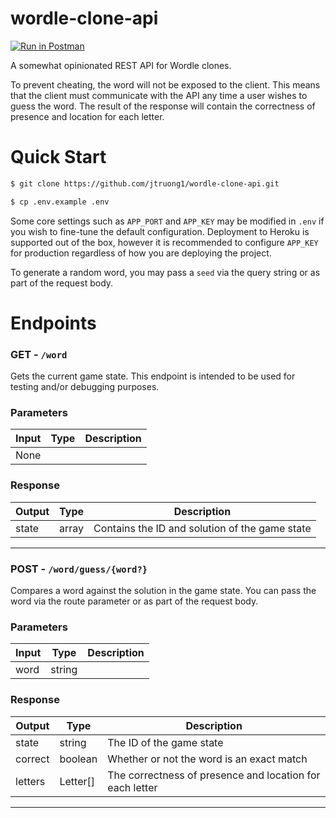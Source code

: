 # wordle-clone-api
[![Run in Postman](https://run.pstmn.io/button.svg)](https://app.getpostman.com/run-collection/1c8487ffe2f9ddcb7491?action=collection%2Fimport)

A somewhat opinionated REST API for Wordle clones.

To prevent cheating, the word will not be exposed to the client. This means that the client must communicate with the API any time a user wishes to guess the word. The result of the response will contain the correctness of presence and location for each letter.

# Quick Start
```bash
$ git clone https://github.com/jtruong1/wordle-clone-api.git
```

```bash
$ cp .env.example .env
```

Some core settings such as `APP_PORT` and `APP_KEY` may be modified in `.env` if you wish to fine-tune the default configuration. Deployment to Heroku is supported out of the box, however it is recommended to configure `APP_KEY` for production regardless of how you are deploying the project.

To generate a random word, you may pass a `seed` via the query string or as part of the request body.

# Endpoints
### GET - `/word`
Gets the current game state. This endpoint is intended to be used for testing and/or debugging purposes.

### Parameters
| Input | Type | Description |
|-------|------|-------------|
| None  |      |             |

### Response
| Output | Type  | Description                                    |
|--------|-------|------------------------------------------------|
| state  | array | Contains the ID and solution of the game state |
---

### POST - `/word/guess/{word?}`
Compares a word against the solution in the game state. You can pass the word via the route parameter or as part of the request body.

### Parameters
| Input | Type   | Description |
|-------|--------|-------------|
| word  | string |             |

### Response
| Output  | Type     | Description                                              |
|---------|----------|----------------------------------------------------------|
| state   | string   | The ID of the game state                                 |
| correct | boolean  | Whether or not the word is an exact match                |
| letters | Letter[] | The correctness of presence and location for each letter |
---
